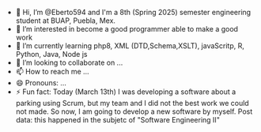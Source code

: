 - 👋 Hi, I’m @Eberto594 and I'm a 8th (Spring 2025) semester engineering student at BUAP, Puebla, Mex.
- 👀 I’m interested in become a good programmer able to make a good work
- 🌱 I’m currently learning php8, XML (DTD,Schema,XSLT), javaScritp, R, Python, Java, Node js
- 💞️ I’m looking to collaborate on ...
- 📫 How to reach me ...
- 😄 Pronouns: ...
- ⚡ Fun fact: Today (March 13th) I was developing a software about a parking using Scrum, but my team and I did not the best work we could not made. So now, I am going to develop a new software by myself. Post data: this happened in the subjetc of "Software Engineering II"

<!---
Eberto594/Eberto594 is a ✨ special ✨ repository because its `README.md` (this file) appears on your GitHub profile.
You can click the Preview link to take a look at your changes.
--->
